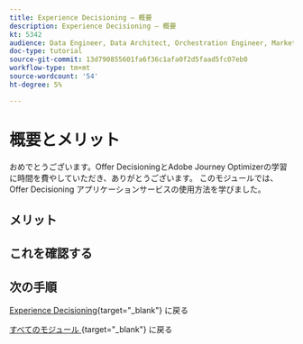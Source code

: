 ```yaml
---
title: Experience Decisioning – 概要
description: Experience Decisioning – 概要
kt: 5342
audience: Data Engineer, Data Architect, Orchestration Engineer, Marketer
doc-type: tutorial
source-git-commit: 13d790855601fa6f36c1afa0f2d5faad5fc07eb0
workflow-type: tm+mt
source-wordcount: '54'
ht-degree: 5%

---
```


# 概要とメリット

おめでとうございます。Offer DecisioningとAdobe Journey Optimizerの学習に時間を費やしていただき、ありがとうございます。
このモジュールでは、Offer Decisioning アプリケーションサービスの使用方法を学びました。

## メリット

## これを確認する

## 次の手順

[Experience Decisioning](ajo-decisioning.md){target="_blank"} に戻る

[ すべてのモジュール ](./../../../../overview.md){target="_blank"} に戻る
